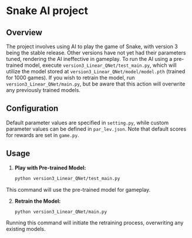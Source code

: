 # Snake AI project

## Overview

The project involves using AI to play the game of Snake, with version 3 being the stable release. Other versions have not yet had their parameters tuned, rendering the AI ineffective in gameplay. To run the AI using a pre-trained model, execute `version3_Linear_QNet/test_main.py`, which will utilize the model stored at `version3_Linear_QNet/model/model.pth` (trained for 1000 games). If you wish to retrain the model, run `version3_Linear_QNet/main.py`, but be aware that this action will overwrite any previously trained models.

## Configuration

Default parameter values are specified in `setting.py`, while custom parameter values can be defined in `par_lev.json`. Note that default scores for rewards are set in `game.py`.

## Usage

1. **Play with Pre-trained Model:**
   ```bash
   python version3_Linear_QNet/test_main.py

This command will use the pre-trained model for gameplay.
   
2. **Retrain the Model:**
   ```bash
   python version3_Linear_QNet/main.py

Running this command will initiate the retraining process, overwriting any existing models.
